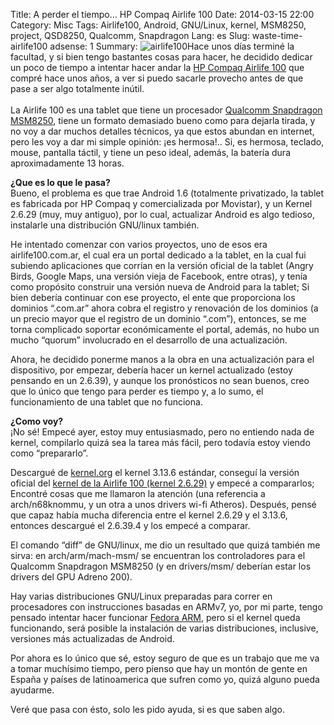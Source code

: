 Title: A perder el tiempo… HP Compaq Airlife 100
Date: 2014-03-15 22:00
Category: Misc
Tags: Airlife100, Android, GNU/Linux, kernel, MSM8250, project, QSD8250, Qualcomm, Snapdragon
Lang: es
Slug: waste-time-airlife100
adsense: 1
Summary: <img alt="airlife100" src="/images/article/2014/03/airlife100.jpg" class="alignright">Hace unos días terminé la facultad, y si bien tengo bastantes cosas para hacer, he decidido dedicar un poco de tiempo a intentar hacer andar la [HP Compaq Airlife 100](http://www.hp.com/latam/ar/hogar/promociones/airlife/) que compré hace unos años, a ver si puedo sacarle provecho antes de que pase a ser algo totalmente inútil.</br></br>La Airlife 100 es una tablet que tiene un procesador [Qualcomm Snapdragon MSM8250](http://system-on-a-chip.findthebest.com/l/268/Qualcomm-Snapdragon-QSD8250), tiene un formato demasiado bueno como para dejarla tirada, y no voy a dar muchos detalles técnicos, ya que estos abundan en internet, pero les voy a dar mi simple opinión: ¡es hermosa!.. Si, es hermosa, teclado, mouse, pantalla táctil, y tiene un peso ideal, además, la batería dura aproximadamente 13 horas.  

**¿Que es lo que le pasa?**  
Bueno, el problema es que trae Android 1.6 (totalmente privatizado, la tablet es fabricada por HP Compaq y comercializada por Movistar), y un Kernel 2.6.29 (muy, muy antiguo), por lo cual, actualizar Android es algo tedioso, instalarle una distribución GNU/linux también.  

He intentado comenzar con varios proyectos, uno de esos era airlife100.com.ar, el cual era un portal dedicado a la tablet, en la cual fui subiendo aplicaciones que corrían en la versión oficial de la tablet (Angry Birds, Google Maps, una versión vieja de Facebook, entre otras), y tenía como propósito construir una versión nueva de Android para la tablet; Si bien debería continuar con ese proyecto, el ente que proporciona los dominios “.com.ar” ahora cobra el registro y renovación de los dominios (a un precio mayor que el registro de un dominio “.com”), entonces, se me torna complicado soportar económicamente el portal, además, no hubo un mucho “quorum” involucrado en el desarrollo de una actualización.  

Ahora, he decidido ponerme manos a la obra en una actualización para el dispositivo, por empezar, debería hacer un kernel actualizado (estoy pensando en un 2.6.39), y aunque los pronósticos no sean buenos, creo que lo único que tengo para perder es tiempo y, a lo sumo, el funcionamiento de una tablet que no funciona.  

**¿Como voy?**  
¡No sé! Empecé ayer, estoy muy entusiasmado, pero no entiendo nada de kernel, compilarlo quizá sea la tarea más fácil, pero todavía estoy viendo como “prepararlo”.  

Descargué de [kernel.org](https://www.kernel.org/) el kernel 3.13.6 estándar, conseguí la versión oficial del [kernel de la Airlife 100 (kernel 2.6.29)](http://adf.ly/g5QGg) y empecé a compararlos; Encontré cosas que me llamaron la atención (una referencia a arch/n68knommu, y un otra a unos drivers wi-fi Atheros). Después, pensé que capaz había mucha diferencia entre el kernel 2.6.29 y el 3.13.6, entonces descargué el 2.6.39.4 y los empecé a comparar.  

El comando “diff” de GNU/linux, me dio un resultado que quizá también me sirva: en arch/arm/mach-msm/ se encuentran los controladores para el Qualcomm Snapdragon MSM8250 (y en drivers/msm/ deberían estar los drivers del GPU Adreno 200).  

Hay varias distribuciones GNU/Linux preparadas para correr en procesadores con instrucciones basadas en ARMv7, yo, por mi parte, tengo pensado intentar hacer funcionar [Fedora ARM](https://fedoraproject.org/wiki/Architectures/ARM), pero si el kernel queda funcionando, será posible la instalación de varias distribuciones, inclusive, versiones más actualizadas de Android.  

Por ahora es lo único que sé, estoy seguro de que es un trabajo que me va a tomar muchísimo tiempo, pero pienso que hay un montón de gente en España y países de latinoamerica que sufren como yo, quizá alguno pueda ayudarme.  

Veré que pasa con ésto, solo les pido ayuda, si es que saben algo.
